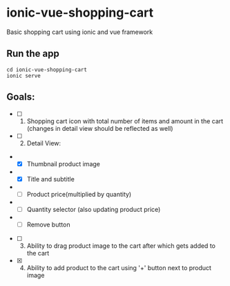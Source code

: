 # ionic-vue-shopping-cart

Basic shopping cart using ionic and vue framework

## Run the app

```
cd ionic-vue-shopping-cart
ionic serve
```

## Goals:

- [ ] 1. Shopping cart icon with total number of items and amount in the cart (changes in detail view should be reflected as well)
- [ ] 2. Detail View:
- - [x] Thumbnail product image
- - [x] Title and subtitle
- - [ ] Product price(multiplied by quantity)
- - [ ] Quantity selector (also updating product price)
- - [ ] Remove button
- [ ] 3. Ability to drag product image to the cart after which gets added to the cart
- [x] 4. Ability to add product to the cart using '+' button next to product image
